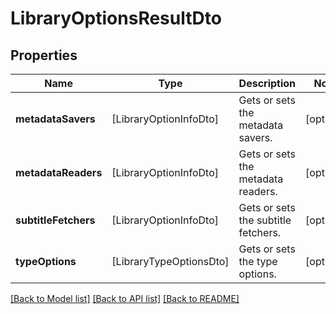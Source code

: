 # LibraryOptionsResultDto

## Properties
Name | Type | Description | Notes
------------ | ------------- | ------------- | -------------
**metadataSavers** | [LibraryOptionInfoDto] | Gets or sets the metadata savers. | [optional] 
**metadataReaders** | [LibraryOptionInfoDto] | Gets or sets the metadata readers. | [optional] 
**subtitleFetchers** | [LibraryOptionInfoDto] | Gets or sets the subtitle fetchers. | [optional] 
**typeOptions** | [LibraryTypeOptionsDto] | Gets or sets the type options. | [optional] 

[[Back to Model list]](../README.md#documentation-for-models) [[Back to API list]](../README.md#documentation-for-api-endpoints) [[Back to README]](../README.md)


